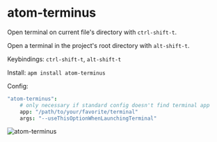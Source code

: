 # atom-terminus

Open terminal on current file's directory with `ctrl-shift-t`.

Open a terminal in the project's root directory with `alt-shift-t`.

Keybindings: `ctrl-shift-t`, `alt-shift-t`

Install: `apm install atom-terminus`

Config:
```coffeescript
"atom-terminus":
    # only necessary if standard config doesn't find terminal app
    app: "/path/to/your/favorite/terminal"
    args: "--useThisOptionWhenLaunchingTerminal"
```

![atom-terminus](https://raw.github.com/karan/atom-terminal/master/terminal.gif)
